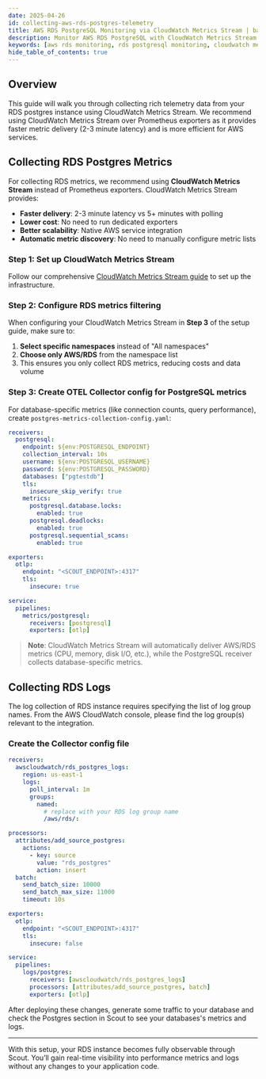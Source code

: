 ```yaml
---
date: 2025-04-26
id: collecting-aws-rds-postgres-telemetry
title: AWS RDS PostgreSQL Monitoring via CloudWatch Metrics Stream | base14 Scout
description: Monitor AWS RDS PostgreSQL with CloudWatch Metrics Stream and OpenTelemetry. Collect AWS/RDS metrics, database stats, and logs using Scout.
keywords: [aws rds monitoring, rds postgresql monitoring, cloudwatch metrics stream, aws database monitoring, rds observability]
hide_table_of_contents: true
---
```


## Overview

This guide will walk you through collecting rich telemetry data from your RDS
postgres instance using CloudWatch Metrics Stream. We recommend using CloudWatch
Metrics Stream over Prometheus exporters as it provides faster metric delivery
(2-3 minute latency) and is more efficient for AWS services.

## Collecting RDS Postgres Metrics

For collecting RDS metrics, we recommend using **CloudWatch Metrics Stream** instead of Prometheus exporters. CloudWatch Metrics Stream provides:

- **Faster delivery**: 2-3 minute latency vs 5+ minutes with polling
- **Lower cost**: No need to run dedicated exporters
- **Better scalability**: Native AWS service integration
- **Automatic metric discovery**: No need to manually configure metric lists

### Step 1: Set up CloudWatch Metrics Stream

Follow our comprehensive [CloudWatch Metrics Stream guide](cloudwatch-metrics-stream.md) to set up the infrastructure.

### Step 2: Configure RDS metrics filtering

When configuring your CloudWatch Metrics Stream in **Step 3** of the setup guide, make sure to:

1. **Select specific namespaces** instead of "All namespaces"
2. **Choose only AWS/RDS** from the namespace list
3. This ensures you only collect RDS metrics, reducing costs and data volume

### Step 3: Create OTEL Collector config for PostgreSQL metrics

For database-specific metrics (like connection counts, query performance), create `postgres-metrics-collection-config.yaml`:

```yaml
receivers:
  postgresql:
    endpoint: ${env:POSTGRESQL_ENDPOINT}
    collection_interval: 10s
    username: ${env:POSTGRESQL_USERNAME}
    password: ${env:POSTGRESQL_PASSWORD}
    databases: ["pgtestdb"]
    tls:
      insecure_skip_verify: true
    metrics:
      postgresql.database.locks:
        enabled: true
      postgresql.deadlocks:
        enabled: true
      postgresql.sequential_scans:
        enabled: true

exporters:
  otlp:
    endpoint: "<SCOUT_ENDPOINT>:4317"
    tls:
      insecure: true

service:
  pipelines:
    metrics/postgresql:
      receivers: [postgresql]
      exporters: [otlp]
```

> **Note**: CloudWatch Metrics Stream will automatically deliver AWS/RDS metrics (CPU, memory, disk I/O, etc.), while the PostgreSQL receiver collects database-specific metrics.

## Collecting RDS Logs

The log collection of RDS instance requires specifying the list of log group names.
From the AWS CloudWatch console, please find the log group(s) relevant to the integration.

### Create the Collector config file

```yaml
receivers:
  awscloudwatch/rds_postgres_logs:
    region: us-east-1
    logs:
      poll_interval: 1m
      groups:
        named:
          # replace with your RDS log group name
          /aws/rds/:

processors:
  attributes/add_source_postgres:
    actions:
      - key: source
        value: "rds_postgres"
        action: insert
  batch:
    send_batch_size: 10000
    send_batch_max_size: 11000
    timeout: 10s

exporters:
  otlp:
    endpoint: "<SCOUT_ENDPOINT>:4317"
    tls:
      insecure: false

service:
  pipelines:
    logs/postgres:
      receivers: [awscloudwatch/rds_postgres_logs]
      processors: [attributes/add_source_postgres, batch]
      exporters: [otlp]
```

After deploying these changes, generate some traffic to your database and
check the Postgres section in Scout to see your databases's metrics and logs.

---

With this setup, your RDS instance becomes fully observable through Scout.
You’ll gain real-time visibility into performance metrics and logs without
any changes to your application code.

